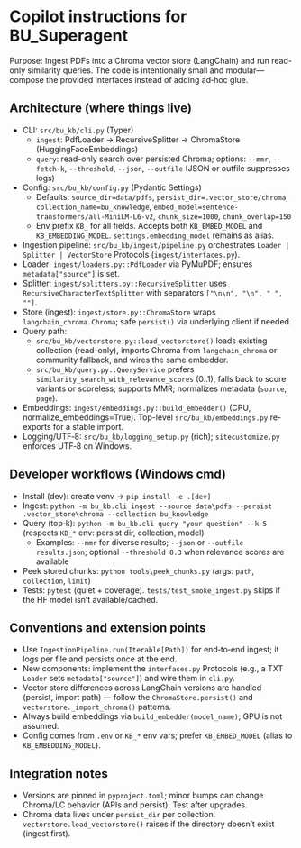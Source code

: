 # Copilot instructions for BU_Superagent

Purpose: Ingest PDFs into a Chroma vector store (LangChain) and run read-only similarity queries. The code is intentionally small and modular—compose the provided interfaces instead of adding ad‑hoc glue.

## Architecture (where things live)
- CLI: `src/bu_kb/cli.py` (Typer)
  - `ingest`: PdfLoader → RecursiveSplitter → ChromaStore (HuggingFaceEmbeddings)
  - `query`: read-only search over persisted Chroma; options: `--mmr`, `--fetch-k`, `--threshold`, `--json`, `--outfile` (JSON or outfile suppresses logs)
- Config: `src/bu_kb/config.py` (Pydantic Settings)
  - Defaults: `source_dir=data/pdfs`, `persist_dir=.vector_store/chroma`, `collection_name=bu_knowledge`, `embed_model=sentence-transformers/all-MiniLM-L6-v2`, `chunk_size=1000`, `chunk_overlap=150`
  - Env prefix `KB_` for all fields. Accepts both `KB_EMBED_MODEL` and `KB_EMBEDDING_MODEL`. `settings.embedding_model` remains as alias.
- Ingestion pipeline: `src/bu_kb/ingest/pipeline.py` orchestrates `Loader | Splitter | VectorStore` Protocols (`ingest/interfaces.py`).
- Loader: `ingest/loaders.py::PdfLoader` via PyMuPDF; ensures `metadata["source"]` is set.
- Splitter: `ingest/splitters.py::RecursiveSplitter` uses `RecursiveCharacterTextSplitter` with separators `["\n\n", "\n", " ", ""]`.
- Store (ingest): `ingest/store.py::ChromaStore` wraps `langchain_chroma.Chroma`; safe `persist()` via underlying client if needed.
- Query path:
  - `src/bu_kb/vectorstore.py::load_vectorstore()` loads existing collection (read-only), imports Chroma from `langchain_chroma` or community fallback, and wires the same embedder.
  - `src/bu_kb/query.py::QueryService` prefers `similarity_search_with_relevance_scores` (0..1), falls back to score variants or scoreless; supports MMR; normalizes metadata (`source`, `page`).
- Embeddings: `ingest/embeddings.py::build_embedder()` (CPU, normalize_embeddings=True). Top-level `src/bu_kb/embeddings.py` re-exports for a stable import.
- Logging/UTF‑8: `src/bu_kb/logging_setup.py` (rich); `sitecustomize.py` enforces UTF‑8 on Windows.

## Developer workflows (Windows cmd)
- Install (dev): create venv → `pip install -e .[dev]`
- Ingest: `python -m bu_kb.cli ingest --source data\pdfs --persist .vector_store\chroma --collection bu_knowledge`
- Query (top‑k): `python -m bu_kb.cli query "your question" --k 5` (respects `KB_*` env: persist dir, collection, model)
  - Examples: `--mmr` for diverse results; `--json` or `--outfile results.json`; optional `--threshold 0.3` when relevance scores are available
- Peek stored chunks: `python tools\peek_chunks.py` (args: `path`, `collection`, `limit`)
- Tests: `pytest` (quiet + coverage). `tests/test_smoke_ingest.py` skips if the HF model isn’t available/cached.

## Conventions and extension points
- Use `IngestionPipeline.run(Iterable[Path])` for end‑to‑end ingest; it logs per file and persists once at the end.
- New components: implement the `interfaces.py` Protocols (e.g., a TXT `Loader` sets `metadata["source"]`) and wire them in `cli.py`.
- Vector store differences across LangChain versions are handled (persist, import path) — follow the `ChromaStore.persist()` and `vectorstore._import_chroma()` patterns.
- Always build embeddings via `build_embedder(model_name)`; GPU is not assumed.
- Config comes from `.env` or `KB_*` env vars; prefer `KB_EMBED_MODEL` (alias to `KB_EMBEDDING_MODEL`).

## Integration notes
- Versions are pinned in `pyproject.toml`; minor bumps can change Chroma/LC behavior (APIs and persist). Test after upgrades.
- Chroma data lives under `persist_dir` per collection. `vectorstore.load_vectorstore()` raises if the directory doesn’t exist (ingest first).
